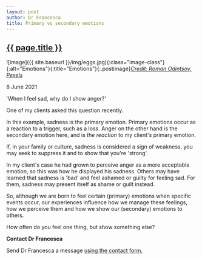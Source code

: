 ```yaml
---
layout: post
author: Dr Francesca
title: Primary vs secondary emotions
---
```


 <h2 class="postheader"><a href="{{ site.baseurl }}{{ page.url }}">{{ page.title }}</a></h2>


![image]({{ site.baseurl }}/img/eggs.jpg){:class="image-class"}{:alt="Emotions"}{:title="Emotions"}{:.postimage}*<a href="https://www.pexels.com/photo/yellow-paintedsmiley-face-eggs-6898856/">Credit: Roman Odintsov, Pexels</a>*



<p class="blogdate">8 June 2021</p>



'When I feel sad, why do I show anger?'

One of my clients asked this question recently.

In this example, sadness is the primary emotion. Primary emotions occur as a reaction to a trigger, such as a loss. Anger on the other hand is the secondary emotion here, and is *the reaction* to my client's primary emotion.

If, in your family or culture, sadness is considered a sign of weakness, you may seek to suppress it and to show that you're 'strong'.

In my client's case he had grown to perceive anger as a more acceptable emotion, so this was how he displayed his sadness. Others may have learned that sadness is 'bad' and feel ashamed or guilty for feeling sad. For them, sadness may present itself as shame or guilt instead.

So, although we are born to feel certain (primary) emotions when specific events occur, our experiences influence how we manage these feelings, how we perceive them and how we show our (secondary) emotions to others.

How often do you feel one thing, but show something else?

<strong>Contact Dr Francesca</strong>

Send Dr Francesca a message <a href="https://drfrancesca.co.uk/contact">using the contact form.</a>
